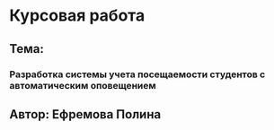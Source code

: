 # Курсовая работа
## Тема: 
### Разработка системы учета посещаемости студентов с автоматическим оповещением
## Автор: Ефремова Полина